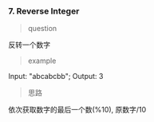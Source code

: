 ### 7. Reverse Integer
> question

反转一个数字

> example

Input: "abcabcbb"; Output: 3

> 思路

依次获取数字的最后一个数(%10), 原数字/10
